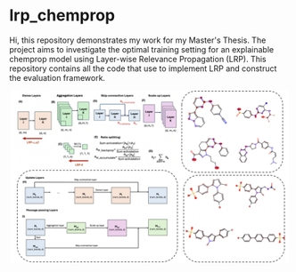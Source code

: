 # lrp_chemprop
Hi, this repository demonstrates my work for my Master's Thesis. The project aims to investigate the optimal training setting for an explainable chemprop model using Layer-wise Relevance Propagation (LRP). This repository contains all the code that use to implement LRP and construct the evaluation framework.

<p align="center">
  <img src="images/Screen Shot 2025-03-05 at 11.16.57.png" alt="Alt text" width="500">
</p>
